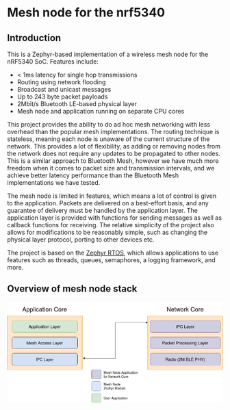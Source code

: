 # Mesh node for the nrf5340

## Introduction

This is a Zephyr-based implementation of a wireless mesh node for the nRF5340 SoC. Features include:

- < 1ms latency for single hop transmissions
- Routing using network flooding
- Broadcast and unicast messages
- Up to 243 byte packet payloads
- 2Mbit/s Bluetooth LE-based physical layer
- Mesh node and application running on separate CPU cores

This project provides the ability to do ad hoc mesh networking with less overhead than the 
popular mesh implementations. The routing technique is stateless, meaning each node is unaware 
of the current structure of the network. This provides a lot of flexibility, as adding or removing
nodes from the network does not require any updates to be propagated to other nodes. This is a
similar approach to Bluetooth Mesh, however we have much more freedom when it comes to packet size
and transmission intervals, and we achieve better latency performance than the Bluetooth Mesh 
implementations we have tested.

The mesh node is limited in features, which means a lot of control is given to the application.
Packets are delivered on a best-effort basis, and any guarantee of delivery must be handled by 
the application layer. The application layer is provided with functions for sending messages as
well as callback functions for receiving. The relative simplicity of the project also allows for
modifications to be reasonably simple, such as changing the physical layer protocol, porting to
other devices etc.

The project is based on the [Zephyr RTOS](https://github.com/zephyrproject-rtos/zephyr), which 
allows applications to use features such as threads, queues, semaphores, a logging framework, and more.

## Overview of mesh node stack

![overview](overview.png)
